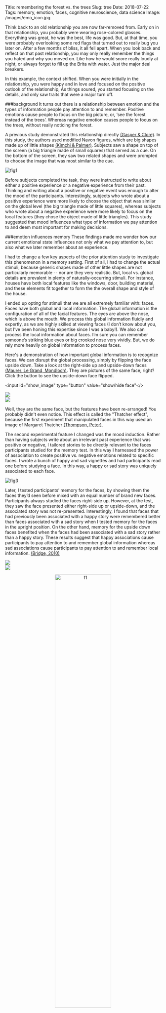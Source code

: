 Title: remembering the forest vs. the trees
Slug: tree
Date: 2018-07-22
Tags: memory, emotion, faces, cognitive neuroscience, data science
Image: /images/emo_icon.jpg

Think back to an old relationship you are now far-removed from. Early on in that relationship, you probably were wearing rose-colored glasses. Everything was great, he was the best, life was good. But, at that time, you were probably overlooking some red flags that turned out to really bug you later on. After a few months of bliss, it all fell apart. When you look back and reflect on that past relationship, you may only really remember the things you hated and why you moved on. Like how he would snore really loudly at night, or always forget to fill up the Brita with water. Just the major deal breakers.

In this example, the context shifted. When you were initially in the relationship, you were happy and in love and focused on the positive outlook of the relationship, As things soured, you started focusing on the details, and only saw traits that were a major turn off.

###background
It turns out there is a relationship between emotion and the types of information people pay attention to and remember. Positive emotions cause people to focus on the big picture, or, ‘see the forest instead of the trees’. Whereas negative emotion causes people to focus on the trees, without really noticing the forest.

A previous study demonstrated this relationship directly [(Gasper & Clore)](https://www.ncbi.nlm.nih.gov/pubmed/?term=gasper+clore+2002). In this study, the authors used modified Navon figures, which are big shapes made up of little shapes [(Kimchi & Palmer)](https://www.ncbi.nlm.nih.gov/pubmed/6214605). Subjects saw a shape on top of the screen (a big triangle made of small squares) that served as a cue. On the bottom of the screen, they saw two related shapes and were prompted to choose the image that was most similar to the cue.

![fig1](/images/shapes_mood.jpg)

Before subjects completed the task, they were instructed to write about either a positive experience or a negative experience from their past. Thinking and writing about a positive or negative event was enough to alter the mood of the participants. Interestingly, subjects who wrote about a positive experience were more likely to choose the object that was similar on the global level (the big triangle made of little squares), whereas subjects who wrote about a negative experience were more likely to focus on the local features (they chose the object made of little triangles). This study suggested that mood influences what type of information we pay attention to and deem most important for making decisions.



###emotion influences memory
These findings made me wonder how our current emotional state influences not only what we pay attention to, but also what we later remember about an experience.

I had to change a few key aspects of the prior attention study to investigate this phenomenon in a memory setting. First of all, I had to change the actual stimuli, because generic shapes made of other little shapes are not particularly memorable -- nor are they very realistic. But, local vs. global details are prevalent in plenty of naturally-occurring stimuli. For instance, houses have both local features like the windows, door, building material, and these elements fit together to form the the overall shape and style of the house.

I ended up opting for stimuli that we are all extremely familiar with: faces. Faces have both global and local information. The global information is the configuration of all of the facial features. The eyes are above the nose, which is above the mouth. We process this global information fluidly and expertly, as we are highly skilled at viewing faces (I don’t know about you, but I’ve been honing this expertise since I was a baby!). We also can process the local information about faces. I’m sure you can remember someone’s striking blue eyes or big crooked nose very vividly. But, we do rely more heavily on global information to process faces.

Here's a demonstration of how important global information is to recognize faces. We can disrupt the global processing, simply by flipping the face upside down. Take a look at the right-side up and upside-down faces [(Maurer, Le Grand, Mondloch)](https://www.ncbi.nlm.nih.gov/pubmed/12039607). They are pictures of the same face, right? Click the button to see the upside-down face flipped.

<input id="show_image" type="button" value="show/hide face"</>

<div class="clearfix">
<div class="column left_pic_3">
<img class="icon" src='/images/face1.png'>
</div>
<div class="column mid_pic_3">
<img src='/images/face2.png'>
</div>
<div class="column right_pic_3">
<!-- <input type="button" value="show face" onclick="showImage();"/>
<img id="loadingImage" src="/images/face3.png" style="visibility:hidden"/> -->

<!-- <a id="show_image">click here to show face</a> -->
<img id="face3" style="display:none;" src="images/face3.png">

</div>
</div>

Well, they are the same face, but the features have been re-arranged! You probably didn't even notice. This effect is called the "Thatcher effect", because the first experiment that manipulated faces in this way used an image of Margaret Thatcher [(Thompson, Peter)](https://www.ncbi.nlm.nih.gov/pubmed/?term=Margaret+Thatcher%3A+A+New+Illusion).

The second experimental feature I changed was the mood induction. Rather than having subjects write about an irrelevant past experience that was positive or negative, I tailored stories to be directly relevant to the faces participants studied for the memory test. In this way I harnessed the power of association to create positive vs. negative emotions related to specific faces. I wrote a bunch of happy and sad vignettes and had participants read one before studying a face. In this way, a happy or sad story was uniquely associated to each face.

![fig3](/images/face_task.png)

Later, I tested participants’ memory for the faces, by showing them the faces they’d seen before mixed with an equal number of brand new faces. Participants always studied the faces right-side up. However, at the test, they saw the face presented either right-side up or upside-down, and the associated story was not re-presented. Interestingly, I found that faces that had previously been associated with a happy story were remembered better than faces associated with a sad story when I tested memory for the faces in the upright position. On the other hand, memory for the upside down faces benefited when the faces had been associated with a sad story rather than a happy story. These results suggest that happy associations cause participants to pay attention to and remember global information whereas sad associations cause participants to pay attention to and remember local information. [(Bridge, 2010)](/pdfs/bridge10.pdf)

<div class="clearfix">
<div class="column left_pic">
<img class="icon" src='/images/emo_line_recall.png'>
</div>
<div class="column right_pic">
<img src='/images/emo_line_precision.png'>
</div>
</div>

<p align="center">
<img src="/images/emo_bar_f1.png" alt="f1" style="width:60%;"/>
</p>
<!-- ![fig4c](/images/emo_bar_f1.png) -->
###where does this study fall on the consciousness continuum?
In this task, subjects had to overtly make a behavioral response about whether they saw a face before or not. The main measure of memory I used was conscious. However, I would argue that the influence of emotion on how subjects processed the faces was unconscious. Subjects were not aware that they attended to more “local” features of Sad faces and more “global” features of happy faces. However, they likely viewed the faces differently when they studied them (unfortunately I did not have access to an eye tracker at the time of this experiment), which caused them to remember them differently on the final test.

###extrapolation & speculation
* Even though content you are presenting may not have any inherent positive or negative valence, the person you present it to might still have positive or negative associations with a topic that you consider neutral (e.g. memory of college for one person could be filled with happy nostalgia, whereas memory of college for another person could be encompassed by debilitating student debt).
* When presenting emotional material, you might have to adjust content so that the right level of details vs. overarching ideas get across the way you want them to.

###data & analysis
[emotion](https://github.com/donnajobridge/data_visualizations/tree/master/emo)
